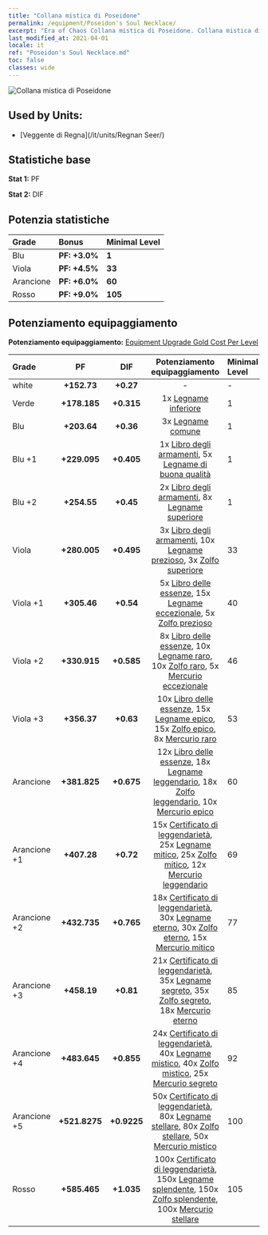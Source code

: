 ```yaml
---
title: "Collana mistica di Poseidone"
permalink: /equipment/Poseidon's Soul Necklace/
excerpt: "Era of Chaos Collana mistica di Poseidone. Collana mistica di Poseidone"
last_modified_at: 2021-04-01
locale: it
ref: "Poseidon's Soul Necklace.md"
toc: false
classes: wide
---
```


  ![Collana mistica di Poseidone](/images/e/e_99072.png)

## Used by Units:

* [Veggente di Regna](/it/units/Regnan Seer/) 


## Statistiche base
 **Stat 1:** PF

 **Stat 2:** DIF

## Potenzia statistiche

  |     Grade    |   Bonus | Minimal Level | 
  |:-------------|:--------|:--------------| 
  | Blu | **PF: +3.0%** | **1** | 
  | Viola | **PF: +4.5%** | **33** | 
  | Arancione | **PF: +6.0%** | **60** | 
  | Rosso | **PF: +9.0%** | **105** | 


## Potenziamento equipaggiamento
 **Potenziamento equipaggiamento:** [Equipment Upgrade Gold Cost Per Level](/equipment/EquipmentUpgradeCostPerLevel/) 

  |          Grade      | PF | DIF | Potenziamento equipaggiamento | Minimal Level |
  |:--------------------|:---------:|:---------:|:----------------:|:--------------|
  | white | **+152.73** | **+0.27** | - | - |
  | Verde | **+178.185** | **+0.315** | 1x [Legname inferiore](/it/Items/mat_1/) | 1 |
  | Blu | **+203.64** | **+0.36** | 3x [Legname comune](/it/Items/mat_7/) | 1 |
  | Blu +1 | **+229.095** | **+0.405** | 1x [Libro degli armamenti](/it/Items/mat_18/), 5x [Legname di buona qualità](/it/Items/mat_13/) | 1 |
  | Blu +2 | **+254.55** | **+0.45** | 2x [Libro degli armamenti](/it/Items/mat_25/), 8x [Legname superiore](/it/Items/mat_20/) | 1 |
  | Viola | **+280.005** | **+0.495** | 3x [Libro degli armamenti](/it/Items/mat_32/), 10x [Legname prezioso](/it/Items/mat_27/), 3x [Zolfo superiore](/it/Items/mat_22/) | 33 |
  | Viola +1 | **+305.46** | **+0.54** | 5x [Libro delle essenze](/it/Items/mat_39/), 15x [Legname eccezionale](/it/Items/mat_34/), 5x [Zolfo prezioso](/it/Items/mat_29/) | 40 |
  | Viola +2 | **+330.915** | **+0.585** | 8x [Libro delle essenze](/it/Items/mat_46/), 10x [Legname raro](/it/Items/mat_41/), 10x [Zolfo raro](/it/Items/mat_43/), 5x [Mercurio eccezionale](/it/Items/mat_35/) | 46 |
  | Viola +3 | **+356.37** | **+0.63** | 10x [Libro delle essenze](/it/Items/mat_53/), 15x [Legname epico](/it/Items/mat_48/), 15x [Zolfo epico](/it/Items/mat_50/), 8x [Mercurio raro](/it/Items/mat_42/) | 53 |
  | Arancione | **+381.825** | **+0.675** | 12x [Libro delle essenze](/it/Items/mat_60/), 18x [Legname leggendario](/it/Items/mat_55/), 18x [Zolfo leggendario](/it/Items/mat_57/), 10x [Mercurio epico](/it/Items/mat_49/) | 60 |
  | Arancione +1 | **+407.28** | **+0.72** | 15x [Certificato di leggendarietà](/it/Items/mat_67/), 25x [Legname mitico](/it/Items/mat_62/), 25x [Zolfo mitico](/it/Items/mat_64/), 12x [Mercurio leggendario](/it/Items/mat_56/) | 69 |
  | Arancione +2 | **+432.735** | **+0.765** | 18x [Certificato di leggendarietà](/it/Items/mat_74/), 30x [Legname eterno](/it/Items/mat_69/), 30x [Zolfo eterno](/it/Items/mat_71/), 15x [Mercurio mitico](/it/Items/mat_63/) | 77 |
  | Arancione +3 | **+458.19** | **+0.81** | 21x [Certificato di leggendarietà](/it/Items/mat_81/), 35x [Legname segreto](/it/Items/mat_76/), 35x [Zolfo segreto](/it/Items/mat_78/), 18x [Mercurio eterno](/it/Items/mat_70/) | 85 |
  | Arancione +4 | **+483.645** | **+0.855** | 24x [Certificato di leggendarietà](/it/Items/mat_88/), 40x [Legname mistico](/it/Items/mat_83/), 40x [Zolfo mistico](/it/Items/mat_85/), 25x [Mercurio segreto](/it/Items/mat_77/) | 92 |
  | Arancione +5 | **+521.8275** | **+0.9225** | 50x [Certificato di leggendarietà](/it/Items/mat_95/), 80x [Legname stellare](/it/Items/mat_90/), 80x [Zolfo stellare](/it/Items/mat_92/), 50x [Mercurio mistico](/it/Items/mat_84/) | 100 |
  | Rosso | **+585.465** | **+1.035** | 100x [Certificato di leggendarietà](/it/Items/mat_102/), 150x [Legname splendente](/it/Items/mat_97/), 150x [Zolfo splendente](/it/Items/mat_99/), 100x [Mercurio stellare](/it/Items/mat_91/) | 105 |

